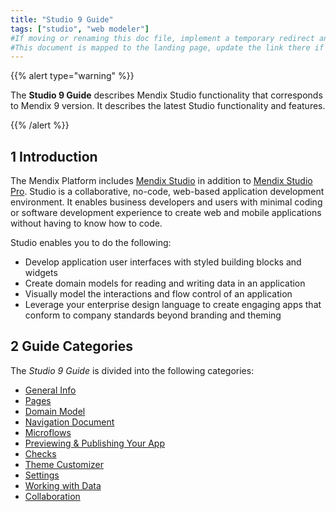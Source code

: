 ```yaml
---
title: "Studio 9 Guide"
tags: ["studio", "web modeler"]
#If moving or renaming this doc file, implement a temporary redirect and let the respective team know they should update the URL in the product. See Mapping to Products for more details.
#This document is mapped to the landing page, update the link there if renaming or moving the doc file.
---
```


{{% alert type="warning" %}}

The **Studio 9 Guide** describes Mendix Studio functionality that corresponds to Mendix 9 version. It describes the latest Studio functionality and features.

{{% /alert %}}

## 1 Introduction 

The Mendix Platform includes [Mendix Studio](general) in addition to [Mendix Studio Pro](/refguide/modeling). Studio is a collaborative, no-code, web-based application development environment. It enables business developers and users with minimal coding or software development experience to create web and mobile applications without having to know how to code.

Studio enables you to do the following: 

* Develop application user interfaces with styled building blocks and widgets
* Create domain models for reading and writing data in an application
* Visually model the interactions and flow control of an application
* Leverage your enterprise design language to create engaging apps that conform to company standards beyond branding and theming 

## 2 Guide Categories

The *Studio 9 Guide* is divided into the following categories:

* [General Info](general) 
* [Pages](page-editor)
* [Domain Model](domain-models)
* [Navigation Document](navigation)
* [Microflows](microflows)
* [Previewing & Publishing Your App](publishing-app)
* [Checks](checks)
* [Theme Customizer](theme-customizer)
* [Settings](settings)
* [Working with Data](work-with-data)
* [Collaboration](collaboration)
